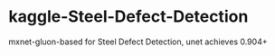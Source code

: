 # kaggle-Steel-Defect-Detection
mxnet-gluon-based for  Steel Defect Detection, unet achieves 0.904+
